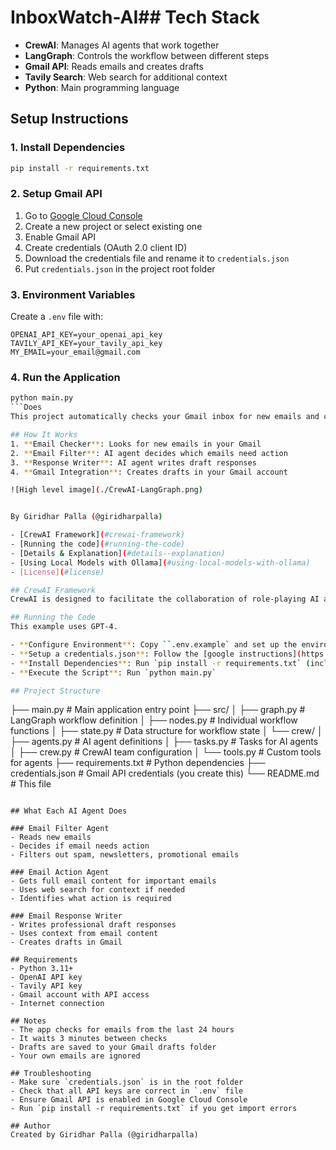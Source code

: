 # InboxWatch-AI## Tech Stack
- **CrewAI**: Manages AI agents that work together
- **LangGraph**: Controls the workflow between different steps
- **Gmail API**: Reads emails and creates drafts
- **Tavily Search**: Web search for additional context
- **Python**: Main programming language

## Setup Instructions

### 1. Install Dependencies
```bash
pip install -r requirements.txt
```

### 2. Setup Gmail API
1. Go to [Google Cloud Console](https://console.cloud.google.com/)
2. Create a new project or select existing one
3. Enable Gmail API
4. Create credentials (OAuth 2.0 client ID)
5. Download the credentials file and rename it to `credentials.json`
6. Put `credentials.json` in the project root folder

### 3. Environment Variables
Create a `.env` file with:
```
OPENAI_API_KEY=your_openai_api_key
TAVILY_API_KEY=your_tavily_api_key
MY_EMAIL=your_email@gmail.com
```

### 4. Run the Application
```bash
python main.py
```Does
This project automatically checks your Gmail inbox for new emails and creates draft responses for emails that need action. It uses AI agents to filter emails and write responses.

## How It Works
1. **Email Checker**: Looks for new emails in your Gmail
2. **Email Filter**: AI agent decides which emails need action
3. **Response Writer**: AI agent writes draft responses
4. **Gmail Integration**: Creates drafts in your Gmail account

![High level image](./CrewAI-LangGraph.png)


By Giridhar Palla (@giridharpalla)

- [CrewAI Framework](#crewai-framework)
- [Running the code](#running-the-code)
- [Details & Explanation](#details--explanation)
- [Using Local Models with Ollama](#using-local-models-with-ollama)
- [License](#license)

## CrewAI Framework
CrewAI is designed to facilitate the collaboration of role-playing AI agents. In this example, these agents work together to give a complete stock analysis and investment recommendation

## Running the Code
This example uses GPT-4.

- **Configure Environment**: Copy ``.env.example` and set up the environment variable
- **Setup a credentials.json**: Follow the [google instructions](https://developers.google.com/gmail/api/quickstart/python#authorize_credentials_for_a_desktop_application), once you’ve downloaded the file, name it `credentials.json` and add to the root of the project,
- **Install Dependencies**: Run `pip install -r requirements.txt` (includes crewAI==0.130.0)
- **Execute the Script**: Run `python main.py`

## Project Structure
```
├── main.py                 # Main application entry point
├── src/
│   ├── graph.py           # LangGraph workflow definition
│   ├── nodes.py           # Individual workflow functions
│   ├── state.py           # Data structure for workflow state
│   └── crew/
│       ├── agents.py      # AI agent definitions
│       ├── tasks.py       # Tasks for AI agents
│       ├── crew.py        # CrewAI team configuration
│       └── tools.py       # Custom tools for agents
├── requirements.txt       # Python dependencies
├── credentials.json       # Gmail API credentials (you create this)
└── README.md             # This file
```

## What Each AI Agent Does

### Email Filter Agent
- Reads new emails
- Decides if email needs action
- Filters out spam, newsletters, promotional emails

### Email Action Agent
- Gets full email content for important emails
- Uses web search for context if needed
- Identifies what action is required

### Email Response Writer
- Writes professional draft responses
- Uses context from email content
- Creates drafts in Gmail

## Requirements
- Python 3.11+
- OpenAI API key
- Tavily API key
- Gmail account with API access
- Internet connection

## Notes
- The app checks for emails from the last 24 hours
- It waits 3 minutes between checks
- Drafts are saved to your Gmail drafts folder
- Your own emails are ignored

## Troubleshooting
- Make sure `credentials.json` is in the root folder
- Check that all API keys are correct in `.env` file
- Ensure Gmail API is enabled in Google Cloud Console
- Run `pip install -r requirements.txt` if you get import errors

## Author
Created by Giridhar Palla (@giridharpalla)
